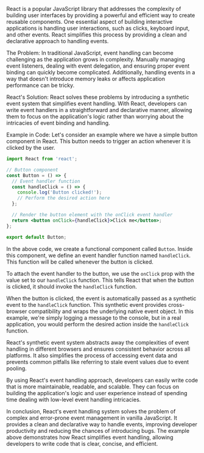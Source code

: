 React is a popular JavaScript library that addresses the complexity of building user interfaces by providing a powerful and efficient way to create reusable components. One essential aspect of building interactive applications is handling user interactions, such as clicks, keyboard input, and other events. React simplifies this process by providing a clean and declarative approach to handling events.

The Problem:
In traditional JavaScript, event handling can become challenging as the application grows in complexity. Manually managing event listeners, dealing with event delegation, and ensuring proper event binding can quickly become complicated. Additionally, handling events in a way that doesn't introduce memory leaks or affects application performance can be tricky.

React's Solution:
React solves these problems by introducing a synthetic event system that simplifies event handling. With React, developers can write event handlers in a straightforward and declarative manner, allowing them to focus on the application's logic rather than worrying about the intricacies of event binding and handling.

Example in Code:
Let's consider an example where we have a simple button component in React. This button needs to trigger an action whenever it is clicked by the user.

```jsx
import React from 'react';

// Button component
const Button = () => {
  // Event handler function
  const handleClick = () => {
    console.log('Button clicked!');
    // Perform the desired action here
  };

  // Render the button element with the onClick event handler
  return <button onClick={handleClick}>Click me</button>;
};

export default Button;
```

In the above code, we create a functional component called `Button`. Inside this component, we define an event handler function named `handleClick`. This function will be called whenever the button is clicked.

To attach the event handler to the button, we use the `onClick` prop with the value set to our `handleClick` function. This tells React that when the button is clicked, it should invoke the `handleClick` function.

When the button is clicked, the event is automatically passed as a synthetic event to the `handleClick` function. This synthetic event provides cross-browser compatibility and wraps the underlying native event object. In this example, we're simply logging a message to the console, but in a real application, you would perform the desired action inside the `handleClick` function.

React's synthetic event system abstracts away the complexities of event handling in different browsers and ensures consistent behavior across all platforms. It also simplifies the process of accessing event data and prevents common pitfalls like referring to stale event values due to event pooling.

By using React's event handling approach, developers can easily write code that is more maintainable, readable, and scalable. They can focus on building the application's logic and user experience instead of spending time dealing with low-level event handling intricacies.

In conclusion, React's event handling system solves the problem of complex and error-prone event management in vanilla JavaScript. It provides a clean and declarative way to handle events, improving developer productivity and reducing the chances of introducing bugs. The example above demonstrates how React simplifies event handling, allowing developers to write code that is clear, concise, and efficient.